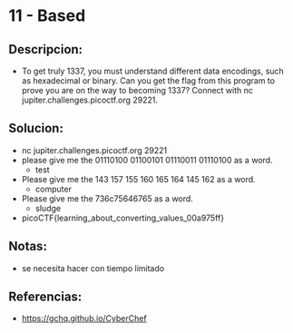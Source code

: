 # 11 - Based

## Descripcion:
* To get truly 1337, you must understand different data encodings, such as hexadecimal or binary. Can you get the flag from this program to prove you are on the way to becoming 1337? Connect with nc jupiter.challenges.picoctf.org 29221.

## Solucion:
* nc jupiter.challenges.picoctf.org 29221
* please give me the 01110100 01100101 01110011 01110100 as a word.
  * test
* Please give me the  143 157 155 160 165 164 145 162 as a word.
  * computer
* Please give me the 736c75646765 as a word.
  * sludge
* picoCTF{learning_about_converting_values_00a975ff}

## Notas: 
* se necesita hacer con tiempo limitado

## Referencias:
* https://gchq.github.io/CyberChef